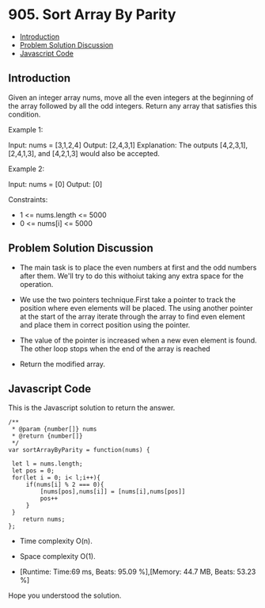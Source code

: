 # 905. Sort Array By Parity

- [Introduction](#introduction)
- [Problem Solution Discussion](#problemDiscussion)
- [Javascript Code](#code)

<a name="introduction"></a>

## Introduction

Given an integer array nums, move all the even integers at the beginning of the array followed by all the odd integers. Return any array that satisfies this condition.

Example 1:

Input: nums = [3,1,2,4]
Output: [2,4,3,1]
Explanation: The outputs [4,2,3,1], [2,4,1,3], and [4,2,1,3] would also be accepted.

Example 2:

Input: nums = [0]
Output: [0]

Constraints:

- 1 <= nums.length <= 5000
- 0 <= nums[i] <= 5000

<a name="problemDiscussion"></a>

## Problem Solution Discussion

- The main task is to place the even numbers at first and the odd numbers after them. We'll try to do this withoiut taking any extra space for the operation.

- We use the two pointers technique.First take a pointer to track the position where even elements will be placed. The using another pointer at the start of the array iterate through the array to find even element and place them in correct position using the pointer.

- The value of the pointer is increased when a new even element is found. The other loop stops when the end of the array is reached

- Return the modified array.

<a name="code"></a>

## Javascript Code

This is the Javascript solution to return the answer.

```
/**
 * @param {number[]} nums
 * @return {number[]}
 */
var sortArrayByParity = function(nums) {

 let l = nums.length;
 let pos = 0;
 for(let i = 0; i< l;i++){
     if(nums[i] % 2 === 0){
         [nums[pos],nums[i]] = [nums[i],nums[pos]]
         pos++
     }
 }
    return nums;
};

```

- Time complexity O(n).
- Space complexity O(1).

- [Runtime: Time:69 ms, Beats: 95.09 %],[Memory: 44.7 MB, Beats: 53.23 %]

Hope you understood the solution.
